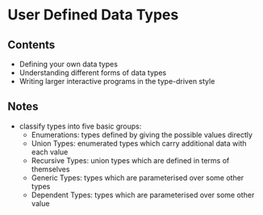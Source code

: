 # User Defined Data Types

## Contents

- Defining your own data types
- Understanding different forms of data types
- Writing larger interactive programs in the type-driven style

## Notes

- classify types into five basic groups:
  - Enumerations: types defined by giving the possible values directly
  - Union Types: enumerated types which carry additional data with each value
  - Recursive Types: union types which are defined in terms of themselves
  - Generic Types: types which are parameterised over some other types
  - Dependent Types: types which are parameterised over some other value
